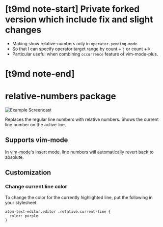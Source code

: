 # [t9md note-start] Private forked version which include fix and slight changes

- Making show relative-numbers only in `operator-pending-mode`.  
- So that I can specify operator target range by count + `j` or count + `k`.  
- Particular useful when combining `occurrence` feature of vim-mode-plus.

# [t9md note-end]

# relative-numbers package

![Example Screencast](https://github.com/justmoon/relative-numbers/blob/master/screencast.gif?raw=true)

Replaces the regular line numbers with relative numbers. Shows the current line number on the active line.

## Supports vim-mode

In [vim-mode](https://github.com/atom/vim-mode)'s insert mode, line numbers will automatically revert back to absolute.

## Customization

### Change current line color

To change the color for the currently highlighted line, put the following in your stylesheet.

``` less
atom-text-editor.editor .relative.current-line {
  color: purple
}
```
